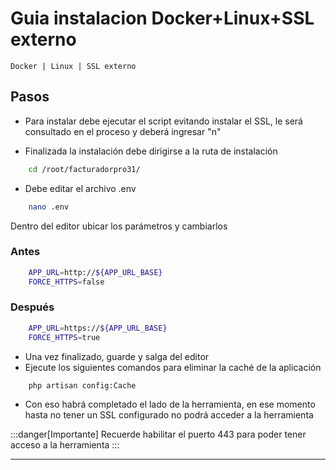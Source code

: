 # Guia instalacion Docker+Linux+SSL externo

`Docker | Linux | SSL externo`

## Pasos

- Para instalar debe ejecutar el script evitando instalar el SSL, le será consultado en el proceso y deberá ingresar "n"

- Finalizada la instalación debe dirigirse a la ruta de instalación

```bash
    cd /root/facturadorpro31/
```

- Debe editar el archivo .env

```bash
    nano .env
```

Dentro del editor ubicar los parámetros y cambiarlos

### Antes

```bash
    APP_URL=http://${APP_URL_BASE}
    FORCE_HTTPS=false
```

### Después

```bash
    APP_URL=https://${APP_URL_BASE}
    FORCE_HTTPS=true
```

- Una vez finalizado, guarde y salga del editor
- Ejecute los siguientes comandos para eliminar la caché de la aplicación

```bash
    php artisan config:Cache
```

- Con eso habrá completado el lado de la herramienta, en ese momento hasta no tener un SSL configurado no podrá acceder a la herramienta

:::danger[Importante]
Recuerde habilitar el puerto 443 para poder tener acceso a la herramienta
:::

---
